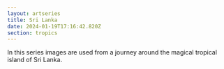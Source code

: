 ```yaml
---
layout: artseries
title: Sri Lanka
date: 2024-01-19T17:16:42.820Z
section: tropics
---
```

In this series images are used from a journey around the magical tropical island of Sri Lanka.
